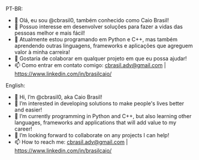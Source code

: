 PT-BR:
- 👋 Olá, eu sou @cbrasil0, também conhecido como Caio Brasil!
- 👀 Possuo interesse em desenvolver soluções para fazer a vidas das pessoas melhor e mais fácil!
- 🌱 Atualmente estou programando em Python e C++, mas também aprendendo outras linguagens, frameworks e aplicações que agreguem valor à minha carreira!
- 💞️ Gostaria de colaborar em qualquer projeto em que eu possa ajudar!
- 📫 Como entrar em contato comigo: cbrasil.adv@gmail.com | https://www.linkedin.com/in/brasilcaio/

English:
- 👋 Hi, I’m @cbrasil0, aka Caio Brasil!
- 👀 I’m interested in developing solutions to make people's lives better and easier!
- 🌱 I’m currently programming in Python and C++, but also learning other languages, frameworks and applications that will add value to my career!
- 💞️ I’m looking forward to collaborate on any projects I can help!
- 📫 How to reach me: cbrasil.adv@gmail.com | https://www.linkedin.com/in/brasilcaio/

<!---
cbrasil0/cbrasil0 is a ✨ special ✨ repository because its `README.md` (this file) appears on your GitHub profile.
You can click the Preview link to take a look at your changes.
--->
